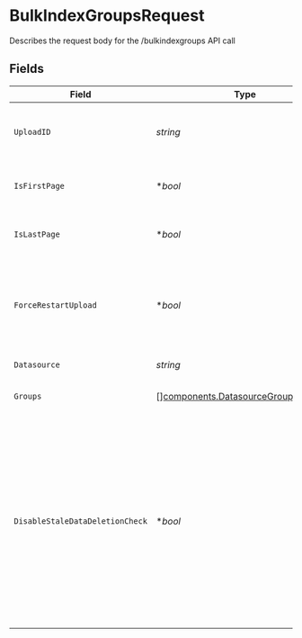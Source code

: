 # BulkIndexGroupsRequest

Describes the request body for the /bulkindexgroups API call


## Fields

| Field                                                                                                                                                                                                                                                | Type                                                                                                                                                                                                                                                 | Required                                                                                                                                                                                                                                             | Description                                                                                                                                                                                                                                          |
| ---------------------------------------------------------------------------------------------------------------------------------------------------------------------------------------------------------------------------------------------------- | ---------------------------------------------------------------------------------------------------------------------------------------------------------------------------------------------------------------------------------------------------- | ---------------------------------------------------------------------------------------------------------------------------------------------------------------------------------------------------------------------------------------------------- | ---------------------------------------------------------------------------------------------------------------------------------------------------------------------------------------------------------------------------------------------------- |
| `UploadID`                                                                                                                                                                                                                                           | *string*                                                                                                                                                                                                                                             | :heavy_check_mark:                                                                                                                                                                                                                                   | Unique id that must be used for this instance of datasource groups upload                                                                                                                                                                            |
| `IsFirstPage`                                                                                                                                                                                                                                        | **bool*                                                                                                                                                                                                                                              | :heavy_minus_sign:                                                                                                                                                                                                                                   | true if this is the first page of the upload. Defaults to false                                                                                                                                                                                      |
| `IsLastPage`                                                                                                                                                                                                                                         | **bool*                                                                                                                                                                                                                                              | :heavy_minus_sign:                                                                                                                                                                                                                                   | true if this is the last page of the upload. Defaults to false                                                                                                                                                                                       |
| `ForceRestartUpload`                                                                                                                                                                                                                                 | **bool*                                                                                                                                                                                                                                              | :heavy_minus_sign:                                                                                                                                                                                                                                   | Flag to discard previous upload attempts and start from scratch. Must be specified with isFirstPage=true                                                                                                                                             |
| `Datasource`                                                                                                                                                                                                                                         | *string*                                                                                                                                                                                                                                             | :heavy_check_mark:                                                                                                                                                                                                                                   | datasource of the groups                                                                                                                                                                                                                             |
| `Groups`                                                                                                                                                                                                                                             | [][components.DatasourceGroupDefinition](../../models/components/datasourcegroupdefinition.md)                                                                                                                                                       | :heavy_check_mark:                                                                                                                                                                                                                                   | batch of groups for the datasource                                                                                                                                                                                                                   |
| `DisableStaleDataDeletionCheck`                                                                                                                                                                                                                      | **bool*                                                                                                                                                                                                                                              | :heavy_minus_sign:                                                                                                                                                                                                                                   | True if older group data needs to be force deleted after the upload completes. Defaults to older data being deleted only if the percentage of data being deleted is less than a reasonable threshold. This must only be set when `isLastPage = true` |